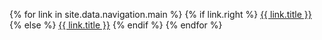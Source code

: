 {% for link in site.data.navigation.main %}
  {% if link.right %}
    <a class="normal right" href="{{ link.url }}" target="_blank">{{ link.title }}</a>
    {% else %}
    <a class="normal" href="{{ link.url }}" target="_blank">{{ link.title }}</a>
  {% endif %}
{% endfor %}

